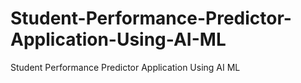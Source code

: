 # Student-Performance-Predictor-Application-Using-AI-ML
Student Performance Predictor Application Using AI ML
